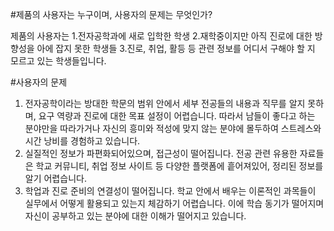 #제품의 사용자는 누구이며, 사용자의 문제는 무엇인가?

제품의 사용자는 
1.전자공학과에 새로 입학한 학생
2.재학중이지만 아직 진로에 대한 방향성을 아에 잡지 못한 학생들
3.진로, 취업, 활등 등 관련 정보를 어디서 구해야 할 지 모르고 있는 학생들입니다. 

#사용자의 문제
1. 전자공학이라는 방대한 학문의 범위 안에서 세부 전공들의 내용과 직무를 알지 못하며, 요구 역량과 진로에 대한 목표 설정이 어렵습니다.
따라서 남들이 좋다고 하는 분야만을 따라가거나 자신의 흥미와 적성에 맞지 않는 분야에 몰두하여 스트레스와 시간 낭비를 경험하고 있습니다.
2. 실질적인 정보가 파편화되어있으며, 접근성이 떨어집니다. 
전공 관련 유용한 자료들은 학교 커뮤니티, 취업 정보 사이트 등 다양한 플랫폼에 흩어져있어, 정리된 정보를 알기 어렵습니다.
3. 학업과 진로 준비의 연결성이 떨어집니다.
학교 안에서 배우는 이론적인 과목들이 실무에서 어떻게 활용되고 있는지 체감하기 어렵습니다. 이에 학습 동기가 떨어지며 자신이 공부하고 있는
분야에 대한 이해가 떨어지고 있습니다.
